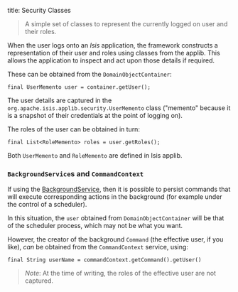 title: Security Classes

> A simple set of classes to represent the currently logged on user and
> their roles.

When the user logs onto an *Isis* application, the framework constructs a
representation of their user and roles using classes from the applib.
This allows the application to inspect and act upon those details if
required.

These can be obtained from the `DomainObjectContainer`:

    final UserMemento user = container.getUser();

The user details are captured in the
`org.apache.isis.applib.security.UserMemento` class ("memento" because it
is a snapshot of their credentials at the point of logging on). 

The roles of the user can be obtained in turn:

    final List<RoleMemento> roles = user.getRoles();

Both `UserMemento` and `RoleMemento` are defined in Isis applib.


### `BackgroundService`s and `CommandContext`

If using the [BackgroundService](../services/background-service.html), then it is possible to persist commands that will execute corresponding actions in the background (for example under the control of a scheduler).

In this situation, the `user` obtained from `DomainObjectContainer` will be that of the scheduler process, which may not be what you want.

However, the creator of the background `Command` (the effective user, if you like), *can* be obtained from the `CommandContext` service, using:

    final String userName = commandContext.getCommand().getUser()

> *Note*: At the time of writing, the roles of the effective user are not captured. 